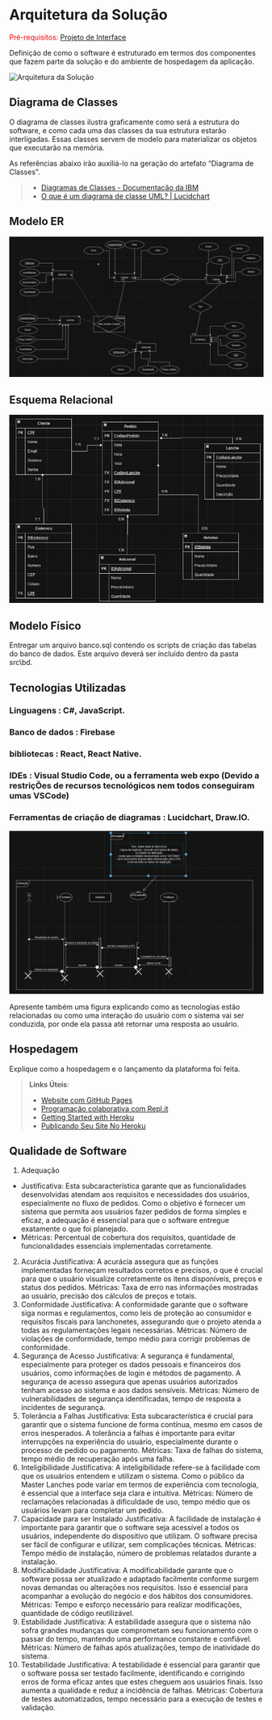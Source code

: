 
# Arquitetura da Solução

<span style="color:red">Pré-requisitos: <a href="3-Projeto de Interface.md"> Projeto de Interface</a></span>

Definição de como o software é estruturado em termos dos componentes que fazem parte da solução e do ambiente de hospedagem da aplicação.

![Arquitetura da Solução](img/02-mob-arch.png)

## Diagrama de Classes

O diagrama de classes ilustra graficamente como será a estrutura do software, e como cada uma das classes da sua estrutura estarão interligadas. Essas classes servem de modelo para materializar os objetos que executarão na memória.

As referências abaixo irão auxiliá-lo na geração do artefato “Diagrama de Classes”.

> - [Diagramas de Classes - Documentação da IBM](https://www.ibm.com/docs/pt-br/rational-soft-arch/9.6.1?topic=diagrams-class)
> - [O que é um diagrama de classe UML? | Lucidchart](https://www.lucidchart.com/pages/pt/o-que-e-diagrama-de-classe-uml)


## Modelo ER

![Diagrama de entidade e relacionamento](img/DER.png)

## Esquema Relacional

![ModeloRelacional](img/logicoo.png)


## Modelo Físico

Entregar um arquivo banco.sql contendo os scripts de criação das tabelas do banco de dados. Este arquivo deverá ser incluído dentro da pasta src\bd.

## Tecnologias Utilizadas
### Linguagens : C#, JavaScript.
### Banco de dados : Firebase
### bibliotecas :  React, React Native.
### IDEs : Visual Studio Code, ou a ferramenta web expo (Devido a restriçÕes de recursos tecnológicos nem todos conseguiram umas VSCode)
### Ferramentas de criação de diagramas : Lucidchart, Draw.IO.

![Diagrama de interação](img/interacao.png)

Apresente também uma figura explicando como as tecnologias estão relacionadas ou como uma interação do usuário com o sistema vai ser conduzida, por onde ela passa até retornar uma resposta ao usuário.

## Hospedagem

Explique como a hospedagem e o lançamento da plataforma foi feita.

> **Links Úteis**:
>
> - [Website com GitHub Pages](https://pages.github.com/)
> - [Programação colaborativa com Repl.it](https://repl.it/)
> - [Getting Started with Heroku](https://devcenter.heroku.com/start)
> - [Publicando Seu Site No Heroku](http://pythonclub.com.br/publicando-seu-hello-world-no-heroku.html)

## Qualidade de Software

1. Adequação
- Justificativa: Esta subcaracterística garante que as funcionalidades desenvolvidas atendam aos requisitos e necessidades dos usuários, especialmente no fluxo de pedidos. Como o objetivo é fornecer um sistema que permita aos usuários fazer pedidos de forma simples e eficaz, a adequação é essencial para que o software entregue exatamente o que foi planejado.
- Métricas: Percentual de cobertura dos requisitos, quantidade de funcionalidades essenciais implementadas corretamente.

2. Acurácia
Justificativa: A acurácia assegura que as funções implementadas forneçam resultados corretos e precisos, o que é crucial para que o usuário visualize corretamente os itens disponíveis, preços e status dos pedidos.
Métricas: Taxa de erro nas informações mostradas ao usuário, precisão dos cálculos de preços e totais.
3. Conformidade
Justificativa: A conformidade garante que o software siga normas e regulamentos, como leis de proteção ao consumidor e requisitos fiscais para lanchonetes, assegurando que o projeto atenda a todas as regulamentações legais necessárias.
Métricas: Número de violações de conformidade, tempo médio para corrigir problemas de conformidade.
4. Segurança de Acesso
Justificativa: A segurança é fundamental, especialmente para proteger os dados pessoais e financeiros dos usuários, como informações de login e métodos de pagamento. A segurança de acesso assegura que apenas usuários autorizados tenham acesso ao sistema e aos dados sensíveis.
Métricas: Número de vulnerabilidades de segurança identificadas, tempo de resposta a incidentes de segurança.
5. Tolerância a Falhas
Justificativa: Esta subcaracterística é crucial para garantir que o sistema funcione de forma contínua, mesmo em casos de erros inesperados. A tolerância a falhas é importante para evitar interrupções na experiência do usuário, especialmente durante o processo de pedido ou pagamento.
Métricas: Taxa de falhas do sistema, tempo médio de recuperação após uma falha.
6. Inteligibilidade
Justificativa: A inteligibilidade refere-se à facilidade com que os usuários entendem e utilizam o sistema. Como o público da Master Lanches pode variar em termos de experiência com tecnologia, é essencial que a interface seja clara e intuitiva.
Métricas: Número de reclamações relacionadas à dificuldade de uso, tempo médio que os usuários levam para completar um pedido.
7. Capacidade para ser Instalado
Justificativa: A facilidade de instalação é importante para garantir que o software seja acessível a todos os usuários, independente do dispositivo que utilizam. O software precisa ser fácil de configurar e utilizar, sem complicações técnicas.
Métricas: Tempo médio de instalação, número de problemas relatados durante a instalação.
8. Modificabilidade
Justificativa: A modificabilidade garante que o software possa ser atualizado e adaptado facilmente conforme surgem novas demandas ou alterações nos requisitos. Isso é essencial para acompanhar a evolução do negócio e dos hábitos dos consumidores.
Métricas: Tempo e esforço necessário para realizar modificações, quantidade de código reutilizável.
9. Estabilidade
Justificativa: A estabilidade assegura que o sistema não sofra grandes mudanças que comprometam seu funcionamento com o passar do tempo, mantendo uma performance constante e confiável.
Métricas: Número de falhas após atualizações, tempo de inatividade do sistema.
10. Testabilidade
Justificativa: A testabilidade é essencial para garantir que o software possa ser testado facilmente, identificando e corrigindo erros de forma eficaz antes que estes cheguem aos usuários finais. Isso aumenta a qualidade e reduz a incidência de falhas.
Métricas: Cobertura de testes automatizados, tempo necessário para a execução de testes e validação.
